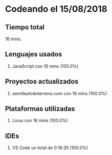 # Codeando el 15/08/2018

## Tiempo total
16 mins.

## Lenguajes usados
1. JavaScript con 16 mins (100.0%)

## Proyectos actualizados
1. semillastodoterreno.com con 16 mins (100.0%)

## Plataformas utilizadas
1. Linux con 16 mins (100.0%)

## IDEs
1. VS Code un total de 0:16:35 (100.0%)
